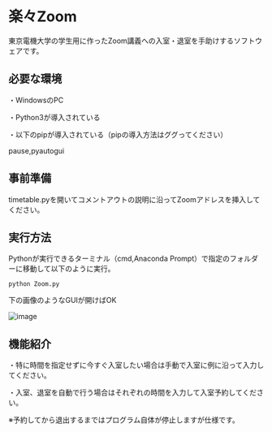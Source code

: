 # 楽々Zoom
東京電機大学の学生用に作ったZoom講義への入室・退室を手助けするソフトウェアです。

## 必要な環境
・WindowsのPC

・Python3が導入されている

・以下のpipが導入されている（pipの導入方法はググってください）

pause,pyautogui

## 事前準備
timetable.pyを開いてコメントアウトの説明に沿ってZoomアドレスを挿入してください。

## 実行方法
Pythonが実行できるターミナル（cmd,Anaconda Prompt）で指定のフォルダーに移動して以下のように実行。

`python Zoom.py`

下の画像のようなGUIが開けばOK

![image](https://user-images.githubusercontent.com/82374688/137908166-596d211e-f8b3-47ee-ae3d-40bb8d71fabf.png)

## 機能紹介
・特に時間を指定せずに今すぐ入室したい場合は手動で入室に例に沿って入力してください。

・入室、退室を自動で行う場合はそれぞれの時間を入力して入室予約してください。

※予約してから退出するまではプログラム自体が停止しますが仕様です。
